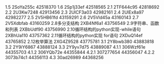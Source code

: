 1.5 2SoYa255c 42518370
1.6 2Sp1j33ef 42518565
2.1 2TF644c95 42818692
2.2 2U3Kw7248 42913456
2.3 2UlCF3a03 42982161
2.4 2UlEx8a97 42982277
2.5 2V5HB61fd 43159291
2.6 2V5Vld45a 43160143
2.7 2V5Xdbfab 43160259
2.8多分支结构 2XB4Nf6a1 43756549
2.9字符串、函数和列表 2XBbUdf90 43756990
2.10循环结构的python实现-while语句 2XBhUa110 43757362
2.11循环结构的python实现 for语句 2XDuQ14ef 43765852
2.12枚举算法 2XG4Z9528 43775781
3.1 2Y8bwb380 43883818
3.2 2Y9iY6867 43888124
3.3 2Y9yv7d75 43889087
4.1.1 306Wzf61e 44355703
4.1.2 306YQb72e 44355844
4.2.1 307277654 44356047
4.2.2 3073b74c1 44356113
4.3 30ad26989 44368256